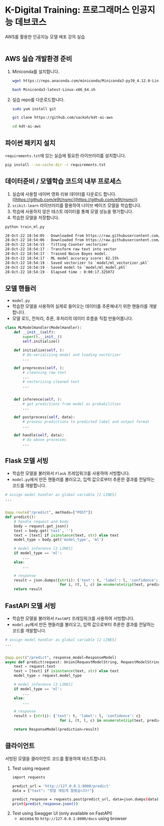 # K-Digital Training: 프로그래머스 인공지능 데브코스

AWS를 활용한 인공지능 모델 배포 강의 실습
<br><br>
## AWS 실습 개발환경 준비

1. Miniconda를 설치합니다.
    ```bash
    wget https://repo.anaconda.com/miniconda/Miniconda3-py39_4.12.0-Linux-x86_64.sh

    bash Miniconda3-latest-Linux-x86_64.sh
    ```
2. 실습 repo를 다운로드합니다.
    ```bash
    sudo yum install git

    git clone https://github.com/sackoh/kdt-ai-aws

    cd kdt-ai-aws
    ```


## 파이썬 패키지 설치
`requirements.txt`에 있는 실습에 필요한 라이브러리를 설치합니다.
```bash
pip install --no-cache-dir -r requirements.txt
```

## 데이터준비 / 모델학습 코드의 내부 프로세스
1. 실습에 사용할 네이버 영화 리뷰 데이터를 다운로드 합니다.
  ([https://github.com/e9t/nsmc](https://github.com/e9t/nsmc))
2. `scikit-learn` 라이브러리를 활용하여 나이브 베이즈 모델을 학습합니다.
3. 학습에 사용하지 않은 테스트 데이터를 통해 모델 성능을 평가합니다.
4. 학습한 모델을 저장합니다.

```bash
python train_ml.py
```

```bash
28-Oct-22 18:54:05 - Downloaded from https://raw.githubusercontent.com/e9t/nsmc/master/ratings_train.txt
28-Oct-22 18:54:06 - Downloaded from https://raw.githubusercontent.com/e9t/nsmc/master/ratings_test.txt
28-Oct-22 18:54:15 - fitting Counter vectorizer
28-Oct-22 18:54:17 - Transform raw text into vector
28-Oct-22 18:54:17 - Trained Naive Bayes model.
28-Oct-22 18:54:17 - ML model accuracy score: 82.15%
28-Oct-22 18:54:19 - Saved vectorizer to `model/ml_vectorizer.pkl`
28-Oct-22 18:54:19 - Saved model to `model/ml_model.pkl`
28-Oct-22 18:54:19 - Elapsed time : 0:00:17.325072
```

## 모델 핸들러
- `model.py`
- 학습한 모델을 사용하여 실제로 들어오는 데이터를 추론해내기 위한 핸들러를 개발합니다.
- 모델 로드, 전처리, 추론, 후처리의 데이터 흐름을 직접 만들어봅니다.

```python
class MLModelHandler(ModelHandler):
    def __init__(self):
        super().__init__()
        self.initialize()

    def initialize(self, ):
        # De-serializing model and loading vectorizer
        ...

    def preprocess(self, ):
        # cleansing raw text
        ...
        # vectorizing cleaned text
        ...


    def inference(self, ):
        # get predictions from model as probabilities
        ...

    def postprocess(self, data):
        # process predictions to predicted label and output format
        ...

    def handle(self, data):
        # do above processes
        ...
```

## Flask 모델 서빙
- 학습한 모델을 불러와서 `Flask` 프레임워크를 사용하여 서빙합니다.
- `model.py`에서 만든 핸들러를 불러오고, 입력 값으로부터 추론한 결과를 전달하는 코드를 개발합니다.

```python
# assign model handler as global variable [2 LINES]
...


@app.route("/predict", methods=["POST"])
def predict():
    # handle request and body
    body = request.get_json()
    text = body.get('text', '')
    text = [text] if isinstance(text, str) else text
    model_type = body.get('model_type', 'ml')

    # model inference [2 LINES]
    if model_type == 'ml':
        ...
    else:
        ...

    # response
    result = json.dumps({str(i): {'text': t, 'label': l, 'confidence': c}
                         for i, (t, l, c) in enumerate(zip(text, predictions[0], predictions[1]))})
    return result
```

## FastAPI 모델 서빙

- 학습한 모델을 불러와서 `FastAPI` 프레임워크를 사용하여 서빙합니다.
- `model.py`에서 만든 핸들러를 불러오고, 입력 값으로부터 추론한 결과를 전달하는 코드를 개발합니다.

```python
# assign model handler as global variable [2 LINES]
...


@app.post("/predict", response_model=ResponseModel)
async def predict(request: Union[RequestModelString, RequestModelStringList]):
    text = request.text
    text = [text] if isinstance(text, str) else text
    model_type = request.model_type

    # model inference [2 LINES]
    if model_type == 'ml':
        ...
    else:
        ...

    # response
    result = {str(i): {'text': t, 'label': l, 'confidence': c}
                         for i, (t, l, c) in enumerate(zip(text, predictions[0], predictions[1]))}

    return ResponseModel(prediction=result)
```

## 클라이언트
서빙된 모델을 클라이언트 코드를 활용하여 테스트합니다.

1. Test using request
    ```bash
    import requests

    predict_url = 'http://127.0.0.1:8000/predict'
    data = {"text": "정말 재밌게 잘봤습니다!"}

    predict_response = requests.post(predict_url, data=json.dumps(data))
    print(predict_response.json())
    ```
2. Test using Swagger UI (only available on FastAPI)
    - access to `http://127.0.0.1:8000/docs` using browser
